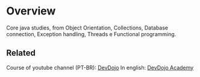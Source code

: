 # Overview

Core java studies, from Object Orientation, Collections, Database connection, Exception handling, Threads e Functional programming. 

## Related
Course of youtube channel (PT-BR): [DevDojo](https://www.youtube.com/watch?v=VKjFuX91G5Q&list=PL62G310vn6nFIsOCC0H-C2infYgwm8SWW&ab_channel=DevDojo)
In english: [DevDojo Academy](https://www.youtube.com/watch?v=GXt46-Npz0Y&list=PL0Un1HNdB4jGKw5szJrQETqJTlZKyKReu&ab_channel=DevDojoAcademy)
